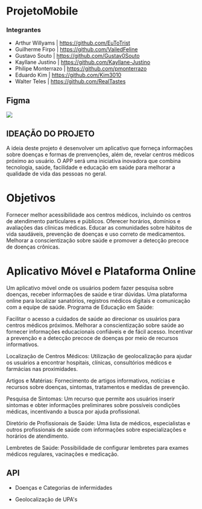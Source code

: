 # ProjetoMobile

### Integrantes 
- Arthur Willyams | https://github.com/EuToTrist
- Guilherme Firpo | https://github.com/VailedFeline
- Gustavo Souto | https://github.com/Gustav0Souto
- Kayllane Justino | https://github.com/Kayllane-Justino
- Philipe Monterrazo | https://github.com/pmonterrazo
- Eduardo Kim | https://github.com/Kim3010
- Walter Teles | https://github.com/RealTastes

## Figma 
<a href="https://www.figma.com/file/h7dHv9xzfv9WcFOjK7fZPo/Projeto?type=design&node-id=0%3A1&mode=design&t=MgPAzRVvttA66Z7j-1" target="_blank"><img src="https://img.shields.io/badge/Figma-F24E1E?style=for-the-badge&logo=figma&logoColor=white" target="_blank"></a> 

## IDEAÇÃO DO PROJETO
A ideia deste projeto é desenvolver um aplicativo que forneça informações sobre doenças e formas de prenvenções, além de, revelar centros médicos próximo ao usuário. O APP será uma iniciativa inovadora que combina tecnologia, saúde, facilidade e educação em saúde para melhorar a qualidade de vida das pessoas no geral.

# Objetivos

Fornecer melhor acessibilidade aos centros médicos, incluindo os centros de atendimento particulares e públicos.
Oferecer horários, domínios e avaliações das clínicas médicas.
Educar as comunidades sobre hábitos de vida saudáveis, prevenção de doenças e uso correto de medicamentos.
Melhorar a conscientização sobre saúde e promover a detecção precoce de doenças crônicas.

# Aplicativo Móvel e Plataforma Online

Um aplicativo móvel onde os usuários podem fazer pesquisa sobre doenças, receber informações de saúde e tirar dúvidas.
Uma plataforma online para localizar sanatórios, registros médicos digitais e comunicação com a equipe de saúde.
Programa de Educação em Saúde:

Facilitar o acesso a cuidados de saúde ao direcionar os usuários para centros médicos próximos.
Melhorar a conscientização sobre saúde ao fornecer informações educacionais confiáveis e de fácil acesso.
Incentivar a prevenção e a detecção precoce de doenças por meio de recursos informativos.

Localização de Centros Médicos: Utilização de geolocalização para ajudar os usuários a encontrar hospitais, clínicas, consultórios médicos e farmácias nas proximidades.

Artigos e Matérias: Fornecimento de artigos informativos, notícias e recursos sobre doenças, sintomas, tratamentos e medidas de prevenção.

Pesquisa de Sintomas: Um recurso que permite aos usuários inserir sintomas e obter informações preliminares sobre possíveis condições médicas, incentivando a busca por ajuda profissional.

Diretório de Profissionais de Saúde: Uma lista de médicos, especialistas e outros profissionais de saúde com informações sobre especializações e horários de atendimento.

Lembretes de Saúde: Possibilidade de configurar lembretes para exames médicos regulares, vacinações e medicação.

## API

- Doenças e Categorias de infermidades

- Geolocalização de UPA's 
